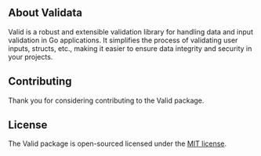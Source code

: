 
## About Validata

Valid is a robust and extensible validation library for handling data and input validation in Go applications. It simplifies the process of validating user inputs, structs, etc., making it easier to ensure data integrity and security in your projects.

## Contributing

Thank you for considering contributing to the Valid package.

## License

The Valid package is open-sourced licensed under the [MIT license](https://opensource.org/licenses/MIT).

